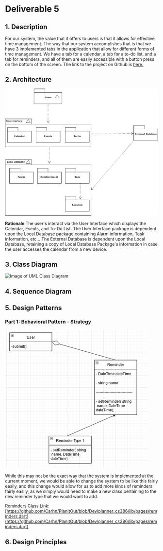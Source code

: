 # Deliverable 5

## 1. Description
For our system, the value that it offers to users is that it allows for effective time management. The way that our system accomplishes that is that we have 3 implemented tabs in the application that allow for different forms of time management. We have a tab for a calendar, a tab for a to-do list, and a tab for reminders, and all of them are easily accessible with a button press on the bottom of the screen. The link to the project on Github is [here.](https://github.com/Carhn/PlanItOut/tree/main)

## 2. Architecture
![Image of Package UML Diagram](https://raw.githubusercontent.com/Carhn/PlanItOut/Dev/Deliverables/Deliverable_Images/D5_Package_UML.png)

**Rationale**
The user's interact via the User Interface which displays the Calendar, Events, and To-Do List.  The User Interface package is dependent upon
the Local Database package containing Alarm information, Task information, etc... The External Database is dependent upon the Local Database,
retaining a copy of Local Database Package's information in case the user accesses the calendar from a new device.
 
## 3. Class Diagram
![Image of UML Class Diagram](https://raw.githubusercontent.com/Carhn/PlanItOut/Dev/Deliverables/Deliverable_Images/Part3_D4.PNG)


## 4. Sequence Diagram

## 5. Design Patterns
### Part 1: Behavioral Pattern - Strategy 
![Part 1 Diagram](https://github.com/Carhn/PlanItOut/blob/Dev/Deliverables/Deliverable_Images/D5%205%20Part%201.drawio.png)

While this may not be the exact way that the system is implemented at the current moment, we would be able to change the system to be like this fairly easily, 
and this change would allow for us to add more kinds of reminders fairly easily, as we simply would need to make a new class pertaining to the new reminder type 
that we would want to add. 

Reminders Class Link: [https://github.com/Carhn/PlanItOut/blob/Dev/planner_cs386/lib/pages/reminders.dart](https://github.com/Carhn/PlanItOut/blob/Dev/planner_cs386/lib/pages/reminders.dart)

## 6. Design Principles

